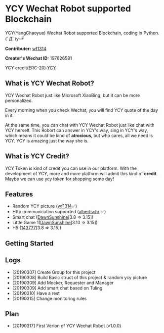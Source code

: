 # YCY Wechat Robot supported Blockchain
YCY(YangChaoyue) Wechat Robot supported Blockchain, coding in Python. (ﾟДﾟ)y─┛

**Contributer:** [wf1314](https://github.com/wf1314)

**Creater's Wechat ID:** 197626581

YCY credit(ERC-20):[YCY](http://tokenfactory.surge.sh/#/token/0x516Ee66b9C938eDB7d9a3f93C1e454e832932883)

## What is YCY Wechat Robot?

YCY Wechat Robot just like Microsoft XiaoBing, but it can be more personalized.

Every morning when you check Wechat, you will find YCY quote of the day in it. 

At the same time, you can chat with YCY Wechat Robot just like chat with YCY herself. This Robort can answer in YCY's way, sing in YCY's way, which means it could be kind of **atrocious**, but who cares, all we need is YCY. YCY is amazing just the way she is.

## What is YCY Credit?

YCY Token is kind of credit you can use in our platform. With the development of YCY, more and more platform will admit this kind of **credit**. Maybe we can use ycy token for shopping some day!

## Features

- Random YCY picture ([wf1314](https://github.com/wf1314)✅)
- Http communication supported ([albertschr](https://github.com/albertschr) ✅)
- Smart chat ([DawnSunshine](https://github.com/DawnSunshine)[3.8 => 3.15])
- Little Game 1([DawnSunshine](https://github.com/DawnSunshine)[3.10 => 3.15])
- H5 ([143777](https://github.com/143777)[3.8 => 3.15])

## Getting Started

## Logs

- [20190307] Create Group for this project
- [20190308] Build Basic struct of this project & random ycy picture
- [20190309] Add Mocker, Requester and Manager
- [20190309] Add smart chat based on Tuling
- [20190310] Have a rest
- [20190315] Change monitoring rules

## Plan

- [20190317] First Verion of YCY Wechat Robot (v1.0.0)
